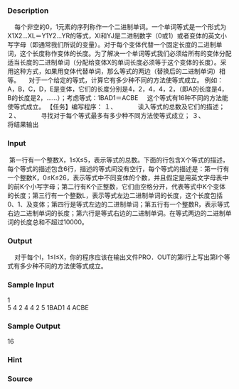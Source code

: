 
### Description
    每个非空的0，1元素的序列称作一个二进制单词。一个单词等式是一个形式为X1X2…XL＝Y1Y2…YR的等式，XI和YJ是二进制数字（0或1）或者变体的英文小写字母（即通常我们所说的变量）。对于每个变体代替一个固定长度的二进制单词，这个长度称作变体的长度。为了解决一个单词等式我们必须给所有的变体分配适当长度的二进制单词（分配给变体X的单词长度必须等于这个变体的长度）。采用这种方式，如果用变体代替单词，那么等式的两边（替换后的二进制单词）相等。
    对于一个给定的等式，计算它有多少种不同的方法使等式成立。
例如：A，B，C，D，E是变体，它们的长度分别是4，2，4，4，2，（即A的长度是4，B的长度是2，……）；考虑等式：1BAD1＝ACBE
    这个等式有16种不同的方法能使等式成立。
【任务】编写程序：
１、            读入等式的总数及它们的描述；
２、            寻找对于每个等式最多有多少种不同方法使等式成立；
３、            将结果输出
### Input
 第一行有一个整数X，1≤X≤5，表示等式的总数。下面的行包含X个等式的描述，每个等式的描述包含6行，描述的等式间没有空行，每个等式的描述是：第一行有一个整数K，0≤K≤26，表示等式中不同变体的个数，并且假定是用英文字母表中的前K个小写字母；第二行有K个正整数，它们由空格分开，代表等式中K个变体的长度；第三行有一个整数L，表示等式左边二进制单词的长度，这个长度包括0、1、及变体；第四行是等式左边的二进制单词；第五行有一个整数R，表示等式右边二进制单词的长度；第六行是等式右边的二进制单词。在等式两边的二进制单词的长度总和不超过10000。
### Output
    对于每个I，1≤I≤X，你的程序应该在输出文件PRO．OUT的第I行上写出第I个等式有多少种不同的方法使等式成立。
### Sample Input
1                                         
5
4 2 4 4 2
5
1BAD1
4
ACBE
### Sample Output
 16

### Hint

### Source
